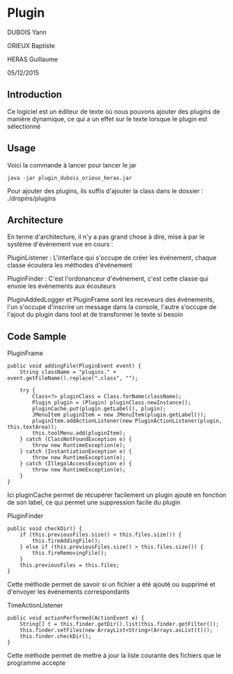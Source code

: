# Plugin

DUBOIS Yann

ORIEUX Baptiste

HERAS Guillaume

05/12/2015

## Introduction

Ce logiciel est un éditeur de texte où nous pouvons ajouter des plugins de manière dynamique,
ce qui a un effet sur le texte lorsque le plugin est sélectionné

## Usage

Voici la commande à lancer pour lancer le jar

`java -jar plugin_dubois_orieux_heras.jar`

Pour ajouter des plugins, ils suffis d'ajouter la class dans le dossier : ./dropins/plugins

## Architecture

En terme d'architecture, il n'y a pas grand chose à dire, mise à par le système d'événement
vue en cours :

PluginListener : L'interface qui s'occupe de créer les événement, chaque classe écoutera les
méthodes d'événement

PluginFinder : C'est l'ordonanceur d'événement, c'est cette classe qui envoie les événements aux
écouteurs

PluginAddedLogger et PluginFrame sont les receveurs des événements, l'un s'occupe d'inscrire un
message dans la console, l'autre s'occupe de l'ajout du plugin dans tool et de transformer le texte
si besoin

## Code Sample

PluginFrame

	public void addingFile(PluginEvent event) {
		String className = "plugins." + event.getFileName().replace(".class", "");

		try {
			Class<?> pluginClass = Class.forName(className);
			Plugin plugin = (Plugin) pluginClass.newInstance();
			pluginCache.put(plugin.getLabel(), plugin);
			JMenuItem pluginItem = new JMenuItem(plugin.getLabel());
			pluginItem.addActionListener(new PluginActionListener(plugin, this.textArea));
			this.toolMenu.add(pluginItem);
		} catch (ClassNotFoundException e) {
			throw new RuntimeException(e);
		} catch (InstantiationException e) {
			throw new RuntimeException(e);
		} catch (IllegalAccessException e) {
			throw new RuntimeException(e);
		}
	}


Ici pluginCache permet de récupérer facilement un plugin ajouté en fonction de son label,
ce qui permet une suppression facile du plugin


PluginFinder

	public void checkDir() {
		if (this.previousFiles.size() < this.files.size()) {
			this.fireAddingFile();
		} else if (this.previousFiles.size() > this.files.size()) {
			this.fireRemovingFile();
		}
		this.previousFiles = this.files;
	}


Cette méthode permet de savoir si un fichier a été ajouté ou supprimé et d'envoyer les événements
correspondants


TimeActionListener

	public void actionPerformed(ActionEvent e) {
		String[] t = this.finder.getDir().list(this.finder.getFilter());
		this.finder.setFiles(new ArrayList<String>(Arrays.asList(t)));
		this.finder.checkDir();
	}


Cette méthode permet de mettre à jour la liste courante des fichiers que le programme
accepte